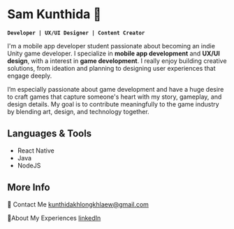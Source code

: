 # Sam Kunthida 👾
**`Developer | UX/UI Designer | Content Creator`**

I'm a mobile app developer student passionate about becoming an indie Unity game developer. I specialize in **mobile app development** and **UX/UI design**, with a interest in **game development**. I really enjoy building creative solutions, from ideation and planning to designing user experiences that engage deeply.

I’m especially passionate about game development and have a huge desire to craft games that capture someone's heart with my story, gameplay, and design details. My goal is to contribute meaningfully to the game industry by blending art, design, and technology together.

## Languages & Tools
+ React Native
+ Java
+ NodeJS

## More Info
<p align="left">
📮 Contact Me
<a href="mailto:kunthidakhlongkhlaew@gmail.com" target="_blank">kunthidakhlongkhlaew@gmail.com</a>

💼About My Experiences
<a href="https://www.linkedin.com/in/kunthida-khlongkhlaew-5b6706324/" target="_blank">linkedIn</a>

<!--
+ ReactJS
+ HTML, CSS, JS
+ C# Unity

📃 My Resume
<a href="..." rel="nofollow" target="_blank">Click Here</a>

-->
